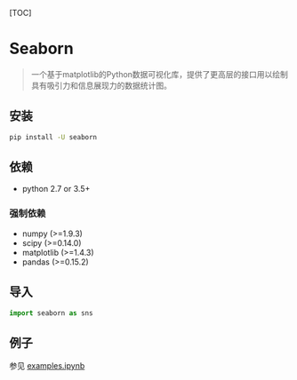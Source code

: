 [TOC]

# Seaborn

> 一个基于matplotlib的Python数据可视化库，提供了更高层的接口用以绘制具有吸引力和信息展现力的数据统计图。

## 安装

```bash
pip install -U seaborn
```

## 依赖

- python 2.7 or 3.5+

### 强制依赖

- numpy (>=1.9.3)
- scipy (>=0.14.0)
- matplotlib (>=1.4.3)
- pandas (>=0.15.2)

## 导入

```python
import seaborn as sns
```

## 例子

参见 [examples.ipynb](./example.ipynb)









